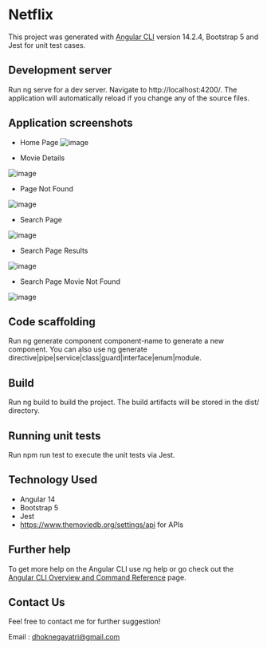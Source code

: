# Netflix

This project was generated with [Angular CLI](https://github.com/angular/angular-cli) version 14.2.4, Bootstrap 5 and Jest for unit test cases.

## Development server

Run ng serve for a dev server. Navigate to http://localhost:4200/. The application will automatically reload if you change any of the source files.
## Application screenshots

- Home Page 
  ![image](https://github.com/gsd2005/netflix-angular/assets/77780959/7b1c14b4-d6f6-430f-b3f5-965fa0a8b00c)

- Movie Details

![image](https://github.com/gsd2005/netflix-angular/assets/77780959/c0019f2a-130a-4062-83dd-797d989237ef)

- Page Not Found
  
![image](https://github.com/gsd2005/netflix-angular/assets/77780959/ce148b53-efcb-423a-8cc3-6bbb2f6d4027)

- Search Page

![image](https://github.com/gsd2005/netflix-angular/assets/77780959/19c2f5c7-65d3-449f-a554-77aa6c931ddf)

- Search Page Results

![image](https://github.com/gsd2005/netflix-angular/assets/77780959/0d1d5e4b-eb77-4780-b3ef-b364d718fc75)

- Search Page Movie Not Found

![image](https://github.com/gsd2005/netflix-angular/assets/77780959/c7156eaa-3d2c-4ee8-8e22-a9f30ee3689d)


## Code scaffolding

Run ng generate component component-name to generate a new component. You can also use ng generate directive|pipe|service|class|guard|interface|enum|module.

## Build

Run ng build to build the project. The build artifacts will be stored in the dist/ directory.

## Running unit tests

Run npm run test to execute the unit tests via Jest.

## Technology Used

- Angular 14
- Bootstrap 5
- Jest
- https://www.themoviedb.org/settings/api for APIs
## Further help

To get more help on the Angular CLI use ng help or go check out the [Angular CLI Overview and Command Reference](https://angular.io/cli) page.

## Contact Us
Feel free to contact me for further suggestion!

Email : dhoknegayatri@gmail.com 
